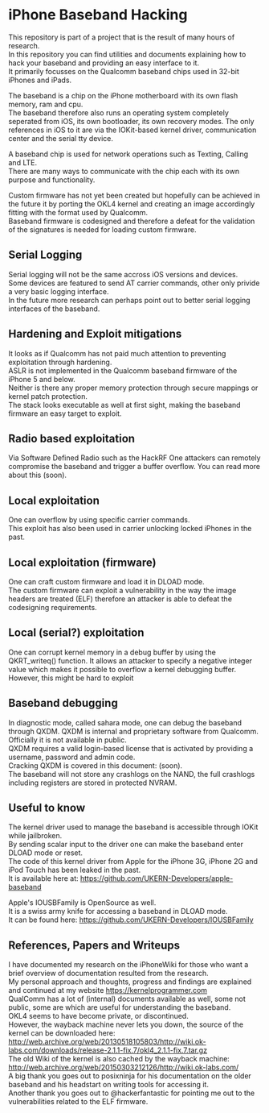 # iPhone Baseband Hacking

This repository is part of a project that is the result of many hours of research.  
In this repository you can find utilities and documents explaining how to hack your baseband and providing an easy interface to it.  
It primarily focusses on the Qualcomm baseband chips used in 32-bit iPhones and iPads.  

The baseband is a chip on the iPhone motherboard with its own flash memory, ram and cpu.  
The baseband therefore also runs an operating system completely seperated from iOS, its own bootloader, its own recovery modes. 
The only references in iOS to it are via the IOKit-based kernel driver, communication center and the serial tty device.  

A baseband chip is used for network operations such as Texting, Calling and LTE.  
There are many ways to communicate with the chip each with its own purpose and functionality.  

Custom firmware has not yet been created but hopefully can be achieved in the future it by porting the OKL4 kernel and creating an image accordingly fitting with the format used by Qualcomm.  
Baseband firmware is codesigned and therefore a defeat for the validation of the signatures is needed for loading custom firmware.


## Serial Logging

Serial logging will not be the same accross iOS versions and devices.  
Some devices are featured to send AT carrier commands, other only privide a very basic logging interface.  
In the future more research can perhaps point out to better serial logging interfaces of the baseband.  

## Hardening and Exploit mitigations

It looks as if Qualcomm has not paid much attention to preventing exploitation through hardening.  
ASLR is not implemented in the Qualcomm baseband firmware of the iPhone 5 and below.  
Neither is there any proper memory protection through secure mappings or kernel patch protection.  
The stack looks executable as well at first sight, making the baseband firmware an easy target to exploit.


## Radio based exploitation

Via Software Defined Radio such as the HackRF One attackers can remotely compromise the baseband and trigger a buffer overflow. 
You can read more about this (soon).  


## Local exploitation

One can overflow by using specific carrier commands.  
This exploit has also been used in carrier unlocking locked iPhones in the past.  


## Local exploitation (firmware)

One can craft custom firmware and load it in DLOAD mode.  
The custom firmware can exploit a vulnerability in the way the image headers are treated (ELF) therefore an attacker is able to defeat the codesigning requirements.  


## Local (serial?) exploitation

One can corrupt kernel memory in a debug buffer by using the QKRT_writeq() function.
It allows an attacker to specify a negative integer value which makes it possible to overflow a kernel debugging buffer.
However, this might be hard to exploit


## Baseband debugging

In diagnostic mode, called sahara mode, one can debug the baseband through QXDM.
QXDM is internal and proprietary software from Qualcomm.  
Officially it is not available in public.  
QXDM requires a valid login-based license that is activated by providing a username, password and admin code.  
Cracking QXDM is covered in this document: (soon).  
The baseband will not store any crashlogs on the NAND, the full crashlogs including registers are stored in protected NVRAM.  



## Useful to know

The kernel driver used to manage the baseband is accessible through IOKit while jailbroken.  
By sending scalar input to the driver one can make the baseband enter DLOAD mode or reset.  
The code of this kernel driver from Apple for the iPhone 3G, iPhone 2G and iPod Touch has been leaked in the past.  
It is available here at: https://github.com/UKERN-Developers/apple-baseband  

Apple's IOUSBFamily is OpenSource as well.  
It is a swiss army knife for accessing a baseband in DLOAD mode.  
It can be found here: https://github.com/UKERN-Developers/IOUSBFamily  


## References, Papers and Writeups

I have documented my research on the iPhoneWiki for those who want a brief overview of documentation resulted from the research.  
My personal approach and thoughts, progress and findings are explained and continued at my website https://kernelprogrammer.com  
QualComm has a lot of (internal) documents available as well, some not public, some are which are useful for understanding the baseband.  
OKL4 seems to have become private, or discontinued.  
However, the wayback machine never lets you down, the source of the kernel can be downloaded here: http://web.archive.org/web/20130518105803/http://wiki.ok-labs.com/downloads/release-2.1.1-fix.7/okl4_2.1.1-fix.7.tar.gz  
The old Wiki of the kernel is also cached by the wayback machine: http://web.archive.org/web/20150303212126/http://wiki.ok-labs.com/  
A big thank you goes out to posixninja for his documentation on the older baseband and his headstart on writing tools for accessing it.  
Another thank you goes out to @hackerfantastic for pointing me out to the vulnerabilities related to the ELF firmware.


